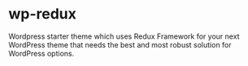# wp-redux
Wordpress starter theme which uses  Redux Framework for your next WordPress theme that needs the best and most robust solution for WordPress options.
